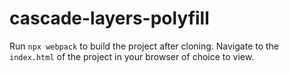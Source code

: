 # cascade-layers-polyfill

Run `npx webpack` to build the project after cloning. Navigate to the
`index.html` of the project in your browser of choice to view.
